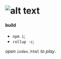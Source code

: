 # ![alt text](http://i.giphy.com/26BRwuIcSGcxGNaEM.gif "IT BITES")

#### build

- `npm i`;
- `rollup -c`;

*open* `index.html` *to play*.
